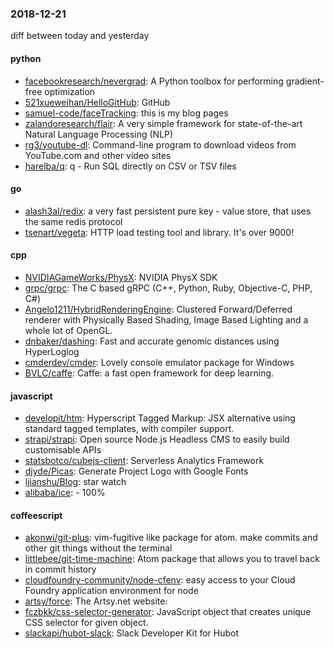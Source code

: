 ### 2018-12-21
diff between today and yesterday

#### python
* [facebookresearch/nevergrad](https://github.com/facebookresearch/nevergrad): A Python toolbox for performing gradient-free optimization
* [521xueweihan/HelloGitHub](https://github.com/521xueweihan/HelloGitHub): GitHub 
* [samuel-code/faceTracking](https://github.com/samuel-code/faceTracking): this is my blog pages
* [zalandoresearch/flair](https://github.com/zalandoresearch/flair): A very simple framework for state-of-the-art Natural Language Processing (NLP)
* [rg3/youtube-dl](https://github.com/rg3/youtube-dl): Command-line program to download videos from YouTube.com and other video sites
* [harelba/q](https://github.com/harelba/q): q - Run SQL directly on CSV or TSV files

#### go
* [alash3al/redix](https://github.com/alash3al/redix): a very fast persistent pure key - value store, that uses the same redis protocol
* [tsenart/vegeta](https://github.com/tsenart/vegeta): HTTP load testing tool and library. It's over 9000!

#### cpp
* [NVIDIAGameWorks/PhysX](https://github.com/NVIDIAGameWorks/PhysX): NVIDIA PhysX SDK
* [grpc/grpc](https://github.com/grpc/grpc): The C based gRPC (C++, Python, Ruby, Objective-C, PHP, C#)
* [Angelo1211/HybridRenderingEngine](https://github.com/Angelo1211/HybridRenderingEngine): Clustered Forward/Deferred renderer with Physically Based Shading, Image Based Lighting and a whole lot of OpenGL.
* [dnbaker/dashing](https://github.com/dnbaker/dashing): Fast and accurate genomic distances using HyperLoglog
* [cmderdev/cmder](https://github.com/cmderdev/cmder): Lovely console emulator package for Windows
* [BVLC/caffe](https://github.com/BVLC/caffe): Caffe: a fast open framework for deep learning.

#### javascript
* [developit/htm](https://github.com/developit/htm): Hyperscript Tagged Markup: JSX alternative using standard tagged templates, with compiler support.
* [strapi/strapi](https://github.com/strapi/strapi):  Open source Node.js Headless CMS to easily build customisable APIs
* [statsbotco/cubejs-client](https://github.com/statsbotco/cubejs-client):  Serverless Analytics Framework
* [djyde/Picas](https://github.com/djyde/Picas): Generate Project Logo with Google Fonts
* [ljianshu/Blog](https://github.com/ljianshu/Blog):  star watch
* [alibaba/ice](https://github.com/alibaba/ice):   -  100%

#### coffeescript
* [akonwi/git-plus](https://github.com/akonwi/git-plus): vim-fugitive like package for atom. make commits and other git things without the terminal
* [littlebee/git-time-machine](https://github.com/littlebee/git-time-machine): Atom package that allows you to travel back in commit history
* [cloudfoundry-community/node-cfenv](https://github.com/cloudfoundry-community/node-cfenv): easy access to your Cloud Foundry application environment for node
* [artsy/force](https://github.com/artsy/force): The Artsy.net website:
* [fczbkk/css-selector-generator](https://github.com/fczbkk/css-selector-generator): JavaScript object that creates unique CSS selector for given object.
* [slackapi/hubot-slack](https://github.com/slackapi/hubot-slack): Slack Developer Kit for Hubot
